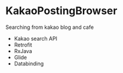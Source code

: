 # KakaoPostingBrowser
Searching from kakao blog and cafe

- Kakao search API
- Retrofit
- RxJava
- Glide
- Databinding
